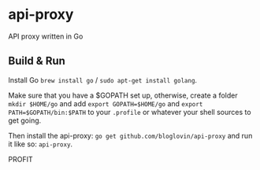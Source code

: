 api-proxy
=========

API proxy written in Go

## Build & Run

Install Go `brew install go` / `sudo apt-get install golang`.

Make sure that you have a $GOPATH set up, otherwise, create a folder `mkdir $HOME/go` and add `export GOPATH=$HOME/go` and `export PATH=$GOPATH/bin:$PATH` to your `.profile` or whatever your shell sources to get going.

Then install the api-proxy: `go get github.com/bloglovin/api-proxy` and run it like so: `api-proxy`.

PROFIT
